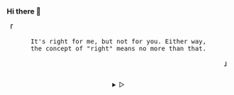 ### Hi there 👋
<p align="left"><b><samp>「</samp></b></p>
  <p align="center">
    <samp>
      It's right for me, but not for you. Either way,<br>
      the concept of "right" means no more than that.<br>
    </samp>
  </p>
<p align="right"><b><samp>」</samp></b></p>

<br>

<details align="center">
<summary> &#9655;</summary>

<h2></h2><br>
<p align="center">
  <samp>
    [<a href="https://matrix.to/#/@owl4ce:matrix.org">matrix</a>]
    [<a href="mailto:alternate-se7en@proton.me">e-mail</a>]
  </samp>
</p>

<h2></h2><br>

```sh
curl -sL https://git.io/JKsMD | gpg --import
```

```console
B9BD C551 5AF4 9F42 CBC8 CF39 7D03 DB4D 862E A826
```

</details>
